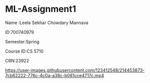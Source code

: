 # ML-Assignment1
Name :Leela Sekhar Chowdary Mannava

ID:700740979

Semester:Spring

Course ID:CS 5710

CRN:23922




https://user-images.githubusercontent.com/123412548/214453873-7cb62222-776c-4c0a-a38c-b081cce4717c.mp4


